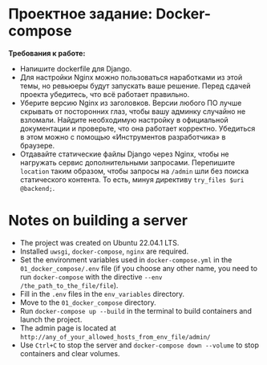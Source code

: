 # Проектное задание: Docker-compose

**Требования к работе:**

- Напишите dockerfile для Django.
- Для настройки Nginx можно пользоваться наработками из этой темы, но ревьюеры будут запускать ваше решение. Перед сдачей проекта убедитесь, что всё работает правильно.
- Уберите версию Nginx из заголовков. Версии любого ПО лучше скрывать от посторонних глаз, чтобы вашу админку случайно не взломали. Найдите необходимую настройку в официальной документации и проверьте, что она работает корректно. Убедиться в этом можно с помощью «Инструментов разработчика» в браузере.
- Отдавайте статические файлы Django через Nginx, чтобы не нагружать сервис дополнительными запросами. Перепишите `location` таким образом, чтобы запросы на `/admin` шли без поиска статического контента. То есть, минуя директиву `try_files $uri @backend;`.

# Notes on building a server #

- The project was created on Ubuntu 22.04.1 LTS.
- Installed `uwsgi`, `docker-compose`, `nginx` are required.
- Set the environment variables used in `docker-compose.yml` in the `01_docker_compose/.env` file (if you choose any other name, you need to run `docker-compose` with the directive `--env /the_path_to_the_file/file`). 
- Fill in the `.env` files in the `env_variables` directory.
- Move to the `01_docker_compose` directory.
- Run `docker-compose up --build` in the terminal to build containers and launch the project.
- The admin page is located at `http://any_of_your_allowed_hosts_from_env_file/admin/`
- Use `Ctrl+C` to stop the server and `docker-compose down --volume` to stop containers and clear volumes.
